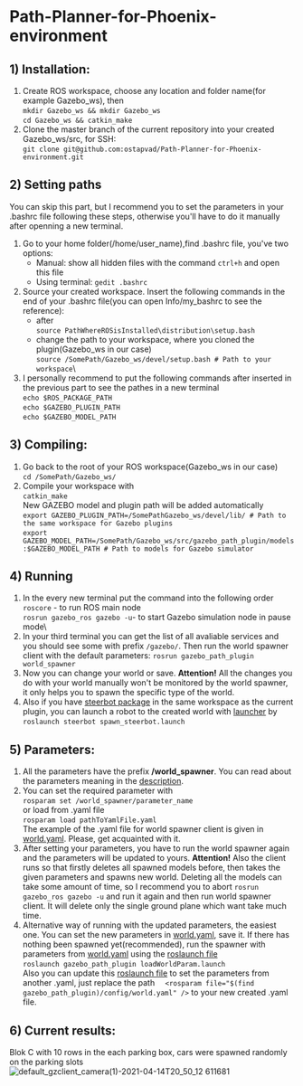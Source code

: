 # Path-Planner-for-Phoenix-environment
## 1) Installation: 
1. Create ROS workspace, choose any location and folder name(for example Gazebo_ws), then\
	`mkdir Gazebo_ws && mkdir Gazebo_ws`\
	`cd Gazebo_ws && catkin_make` 
2. Clone the master branch of the current repository into your created Gazebo_ws/src, for SSH:\
	`git clone git@github.com:ostapvad/Path-Planner-for-Phoenix-environment.git` 
## 2) Setting paths
You can skip this part, but I recommend you to set the parameters in your .bashrc file following these steps, otherwise you'll have to do it manually after openning a new terminal.
1. Go to your home folder(/home/user_name),find .bashrc file, you've two options:
	* Manual: show all hidden files with the command
	`ctrl+h` and  open this file
	* Using terminal:
	`gedit .bashrc`
2. Source your created workspace. Insert the following commands in the end of your .bashrc file(you can open Info/my_bashrc to see the reference):
	* after\
	  `source PathWhereROSisInstalled\distribution\setup.bash`
	* change the path to your workspace, where you cloned the plugin(Gazebo_ws in our case)\
	`source /SomePath/Gazebo_ws/devel/setup.bash # Path to your workspace`\
3. I personally recommend to put the following commands after inserted in the previous part to see the pathes in a new terminal\
 	`echo $ROS_PACKAGE_PATH`\
	`echo $GAZEBO_PLUGIN_PATH`\
	`echo $GAZEBO_MODEL_PATH`
## 3) Compiling:
1. Go back to the root of your ROS workspace(Gazebo_ws in our case)\
 	`cd /SomePath/Gazebo_ws/`
2. Compile your workspace with\
         `catkin_make`\
 New GAZEBO model and plugin path will be added automatically\
        `export GAZEBO_PLUGIN_PATH=/SomePathGazebo_ws/devel/lib/ # Path to the same workspace for Gazebo plugins`\
	`export GAZEBO_MODEL_PATH=/SomePath/Gazebo_ws/src/gazebo_path_plugin/models:$GAZEBO_MODEL_PATH # Path to models for Gazebo simulator`	
## 4) Running
1) In the every new terminal put the command into the following order\
	`roscore` - to run ROS main node\
	`rosrun gazebo_ros gazebo -u`- to start Gazebo simulation node in pause mode\
2) In your third terminal you can get the list of all avaliable services and you should see some with prefix `/gazebo/`. Then run the world spawner client with the default parameters: 
	`rosrun gazebo_path_plugin world_spawner`
3) Now you can change your world or save. **Attention!** All the changes you do with your world manually won't be monitored by the world spawner, it only helps you to spawn the specific type of the world.
4) Also if you have [steerbot package](https://github.com/peconver/skoda_simulation/tree/master/src/ackermannsteer/steerbot) in the same workspace as the current plugin, you can launch a robot to the created world with [launcher](gazebo_path_plugin/launch/spawn_steerbot.launch) by\
	`roslaunch steerbot spawn_steerbot.launch` 
## 5) Parameters:
1. All the parameters have the prefix **/world_spawner**. You can read about the parameters meaning in the [description](Other/INFO/SpawnerDescription.pdf).
2. You can set the required parameter with\
	`rosparam set /world_spawner/parameter_name`\
or load from .yaml file\
	`rosparam load pathToYamlFile.yaml`\
The example of the .yaml file for world spawner client is given in [world.yaml](/gazebo_path_plugin/config/world.yaml). Please, get acquainted with it.
3. After setting your parameters, you have to run the world spawner again and the parameters will be updated to yours. **Attention!** Also the client runs so that  firstly deletes all spawned models before, then takes the given parameters and spawns new world. Deleting all the models can take some amount of time, so I recommend you to abort `rosrun gazebo_ros gazebo -u` and run it again and then run world spawner client. It will delete only the single ground plane which want take much time.
4. Alternative way of running with the updated parameters, the easiest one. You can set the new parameters in [world.yaml](/gazebo_path_plugin/config/world.yaml), save it. If there has nothing been spawned yet(recommended), run the spawner with parameters from [world.yaml](/gazebo_path_plugin/config/world.yaml) using the [roslaunch file](/gazebo_path_plugin/launch/loadWorldParam.launch)\
	`roslaunch gazebo_path_plugin loadWorldParam.launch`\
Also you can update this [roslaunch file](/gazebo_path_plugin/launch/loadWorldParam.launch) to set the parameters from another .yaml, just replace the path
 `	<rosparam file="$(find gazebo_path_plugin)/config/world.yaml" />` to your new created .yaml file.
## 6) Current results:
Blok C with 10 rows in the each parking box, cars were spawned randomly on the parking slots
![default_gzclient_camera(1)-2021-04-14T20_50_12 611681](https://user-images.githubusercontent.com/49625282/114766896-42a16d80-9d67-11eb-83bd-d9ad24a2b903.jpg)



